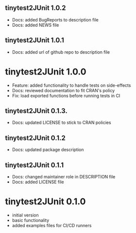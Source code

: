 ##   tinytest2JUnit 1.0.2

* Docs: added BugReports to description file
* Docs: added NEWS file

##   tinytest2JUnit 1.0.1

* Docs: added url of github repo to description file
    
#   tinytest2JUnit 1.0.0

* Feature: added functionality to handle tests on side-effects
* Docs: reviewed documentation to fit CRAN's policy
* Fix: load exported functions before running tests in CI
    
##   tinytest2JUnit 0.1.3.

* Docs: updated LICENSE to stick to CRAN policies

##   tinytest2JUnit 0.1.2
 
* Docs: updated package description

##   tinytest2JUnit 0.1.1

* Docs: changed maintainer role in DESCRIPTION file
* Docs: added LICENSE file
    
#   tinytest2JUnit 0.1.0

* initial version
* basic functionality
* added examples files for CI/CD runners
